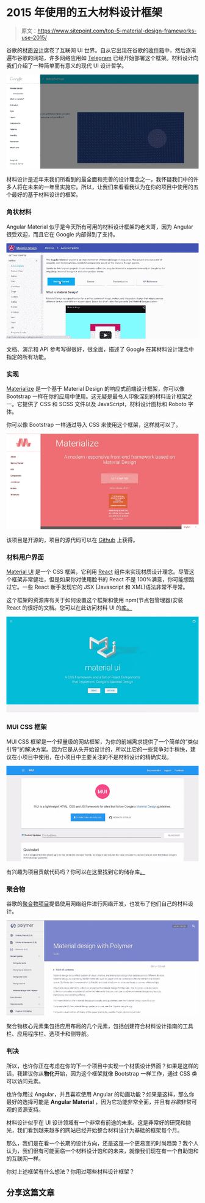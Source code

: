 # 2015 年使用的五大材料设计框架

> 原文：<https://www.sitepoint.com/top-5-material-design-frameworks-use-2015/>

谷歌的[材质设计](http://www.google.com/design/spec/material-design/introduction.html#)席卷了互联网 UI 世界。自从它出现在谷歌的[收件箱](https://inbox.google.com/)中，然后逐渐遍布谷歌的网站，许多网络应用如 [Telegram](https://web.telegram.org/) 已经开始部署这个框架。材料设计向我们介绍了一种简单而有意义的现代 UI 设计哲学。

![Google's Material Design](img/1b22f2500e30e74ef91beb693d496837.png)

材料设计是近年来我们所看到的最全面和完善的设计理念之一，我怀疑我们中的许多人将在未来的一年里实施它。所以，让我们来看看我认为在你的项目中使用的五个最好的基于材料设计的框架。

### 角状材料

Angular Material 似乎是今天所有可用的材料设计框架的老大哥，因为 Angular 很受欢迎，而且它在 Google 内部得到了支持。

![ANGULAR MATERIAL](img/196a7f77b511e7c13e719d66fefb8782.png)

文档、演示和 API 参考写得很好，很全面，描述了 Google 在其材料设计理念中指定的所有功能。

### 实现

[Materialize](http://materializecss.com/) 是一个基于 Material Design 的响应式前端设计框架，你可以像 Bootstrap 一样在你的应用中使用。这无疑是最令人印象深刻的材料设计框架之一。它提供了 CSS 和 SCSS 文件以及 JavaScript，材料设计图标和 Roboto 字体。

你可以像 Bootstrap 一样通过导入 CSS 来使用这个框架，这样就可以了。

![Materialize ](img/682955764576d2b73540d6b78b49455a.png)

该项目是开源的，项目的源代码可以在 [Github](https://github.com/Dogfalo/materialize) 上获得。

### 材料用户界面

[Material UI](http://material-ui.com/) 是一个 CSS 框架，它利用 [React](http://facebook.github.io/react/) 组件来实现材质设计理念。尽管这个框架非常健壮，但是如果你对使用脸书的 React 不是 100%满意，你可能想跳过它。一些 React 新手发现它的 JSX (Javascript 和 XML)语法非常不寻常。

这个框架的资源库有关于如何设置这个框架和使用 npm(节点包管理器)安装 React 的很好的文档。您可以在此访问材料 UI 的[库。](https://github.com/callemall/material-ui)

![Material UI](img/42c2091f975261a2c30cc66164fa935c.png)

### MUI CSS 框架

MUI CSS 框架是一个轻量级的网站框架，为你的前端需求提供了一个简单的“类似引导”的解决方案。因为它是从头开始设计的，所以比它的一些竞争对手稍快，建议在小项目中使用，在小项目中主要关注的不是材料设计的精确实现。

![MUI CSS Framework](img/41c741fb4ea387c13463062fa2d4c593.png)

有兴趣为项目贡献代码吗？你可以在这里找到它的储存库[。](https://github.com/amorey/mui)

### 聚合物

谷歌的[聚合物项目](https://www.polymer-project.org/0.5/docs/elements/material.html)提倡使用网络组件进行网络开发，也发布了他们自己的材料设计。

![Polymer](img/7c8cbd36baf21b5252eb59312dcc1629.png)

聚合物核心元素集包括应用布局的几个元素，包括创建符合材料设计指南的工具栏、应用程序栏、选项卡和侧导航。

### 判决

所以，也许你正在考虑在你的下一个项目中实现一个材质设计界面？如果是这样的话，我建议你从**物化**开始，因为这个框架就像 Bootstrap 一样工作，通过 CSS 类可以访问元素。

也许你用过 Angular，并且喜欢使用 Angular 的动画功能？如果是这样，那么你最好的选择可能是 **Angular Material** ，因为它功能非常全面，并且有*谷歌*非常可观的资源支持。

材料设计似乎在 UI 设计领域有一个非常有前途的未来。这是非常好的研究和抛光，我们看到越来越多的网站已经开始整合材料设计为基础的框架每个月。

那么，我们是在看一个长期的设计方向，还是这是一个更易变的时尚趋势？我个人认为，我们很有可能面临一个材料设计饱和的未来，就像我们现在有一个自助饱和的互联网一样。

你对上述框架有什么想法？你用过哪些材料设计框架？

## 分享这篇文章